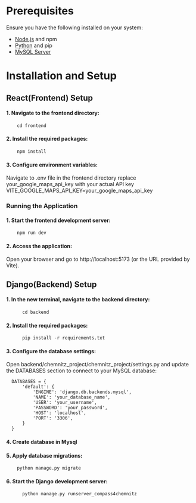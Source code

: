 # Prerequisites
Ensure you have the following installed on your system:
- [Node.js](https://nodejs.org/) and npm
- [Python](https://www.python.org/) and pip
- [MySQL Server](https://dev.mysql.com/downloads/installer/)
  
# Installation and Setup


## React(Frontend) Setup

#### 1. Navigate to the frontend directory:
        cd frontend


#### 2. Install the required packages:
        npm install

#### 3. Configure environment variables:
   Navigate to .env file in the frontend directory replace your_google_maps_api_key with your actual API key
   VITE_GOOGLE_MAPS_API_KEY=your_google_maps_api_key
   
### Running the Application

#### 1. Start the frontend development server:
        npm run dev

#### 2. Access the application:
Open your browser and go to http://localhost:5173 (or the URL provided by Vite).

## Django(Backend) Setup

#### 1. In the new terminal, navigate to the backend directory:
          cd backend

  
#### 2. Install the required packages:
          pip install -r requirements.txt


#### 3. Configure the database settings: 
Open backend/chemnitz_project/chemnitz_project/settings.py and update the DATABASES section to connect to your MySQL database:

      DATABASES = {
          'default': {
              'ENGINE': 'django.db.backends.mysql',
              'NAME': 'your_database_name',
              'USER': 'your_username',
              'PASSWORD': 'your_password',
              'HOST': 'localhost',
              'PORT': '3306',
          }
      }

#### 4. Create database in Mysql


#### 5. Apply database migrations:
        python manage.py migrate

#### 6. Start the Django development server:
          python manage.py runserver_compass4chemnitz














          
